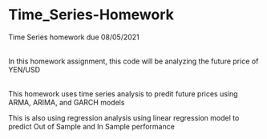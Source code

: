 # Time_Series-Homework
Time Series homework due 08/05/2021</br></br>

In this homework assignment, this code will be analyzing the future price of YEN/USD</br></br>

This homework uses time series analysis to predit future prices using ARMA, ARIMA, and GARCH models</br>

This is also using regression analysis using linear regression model to predict Out of Sample and In Sample performance
